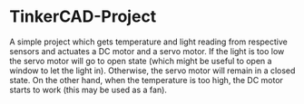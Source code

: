 # TinkerCAD-Project
A simple project which gets temperature and light reading from respective sensors and actuates a DC motor and a servo motor.  If the light is too low the servo motor will go to open state (which might be useful to open a window to let the light in).  Otherwise, the servo motor will remain in a closed state. On the other hand, when the temperature is too high, the DC motor starts to work (this may be used as a fan).
